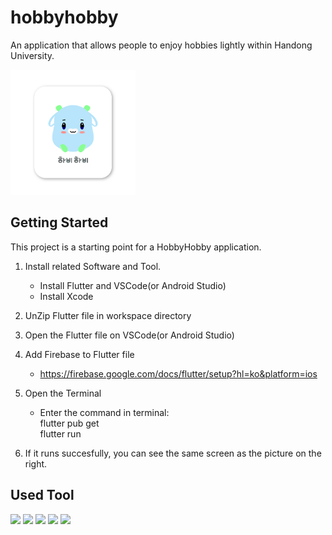 # hobbyhobby

An application that allows people to enjoy hobbies lightly within Handong University.

<img src="/assets/images/hobby.png" width="200" height="200"/>
                                                   
                                                   
## Getting Started

This project is a starting point for a HobbyHobby application.

1. Install related Software and Tool.
   - Install Flutter and VSCode(or Android Studio)
   - Install Xcode

2. UnZip Flutter file in workspace directory
3. Open the Flutter file on VSCode(or Android Studio)
4. Add Firebase to Flutter file
   - https://firebase.google.com/docs/flutter/setup?hl=ko&platform=ios
5. Open the Terminal
   - Enter the command in terminal: <br/>
        flutter pub get <br/>
        flutter run
6. If it runs succesfully, you can see the same screen as the picture on the right.


## Used Tool

<a href="링크"><img src="https://img.shields.io/badge/Notion-000000?style=flat-square&logo=notion&logoColor=white"/></a>
<a href="링크"><img src="https://img.shields.io/badge/Github-181717?style=flat-square&logo=github&logoColor=white"/></a>
<a href="링크"><img src="https://img.shields.io/badge/Figma-F24E1E?style=flat-square&logo=figma&logoColor=white"/></a>
<a href="https://flutter.dev/"><img src="https://img.shields.io/badge/Flutter-02569B?style=flat-square&logo=flutter&logoColor=white"/></a>
<a href="[https://flutter.dev/](https://developer.apple.com/kr/xcode/)"><img src="https://img.shields.io/badge/Xcode-147EFB?style=flat-square&logo=Xcode&logoColor=white"/></a>



